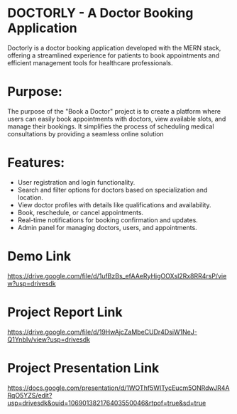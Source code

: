 # DOCTORLY - A Doctor Booking Application
Doctorly is a doctor booking application developed with the MERN stack, offering a streamlined experience for patients to book appointments and efficient management tools for healthcare professionals.

# Purpose:
The purpose of the "Book a Doctor" project is to create a platform where users can easily book appointments with doctors, view available slots, and manage their bookings. It simplifies the process of scheduling medical consultations by providing a seamless online solution

# Features:
- User registration and login functionality. 
- Search and filter options for doctors based on specialization and location. 
- View doctor profiles with details like qualifications and availability. 
- Book, reschedule, or cancel appointments. 
- Real-time notifications for booking confirmation and updates. 
- Admin panel for managing doctors, users, and appointments.

# Demo Link
https://drive.google.com/file/d/1ufBzBs_efAAeRyHigOOXsl2Rx8RR4rsP/view?usp=drivesdk

# Project Report Link
https://drive.google.com/file/d/19HwAjcZaMbeCUDr4DsiW1NeJ-Q1YnbIv/view?usp=drivesdk

# Project Presentation Link 
https://docs.google.com/presentation/d/1WOThf5WITycEucm5ONRdwJR4ARqO5YZS/edit?usp=drivesdk&ouid=106901382176403550046&rtpof=true&sd=true
